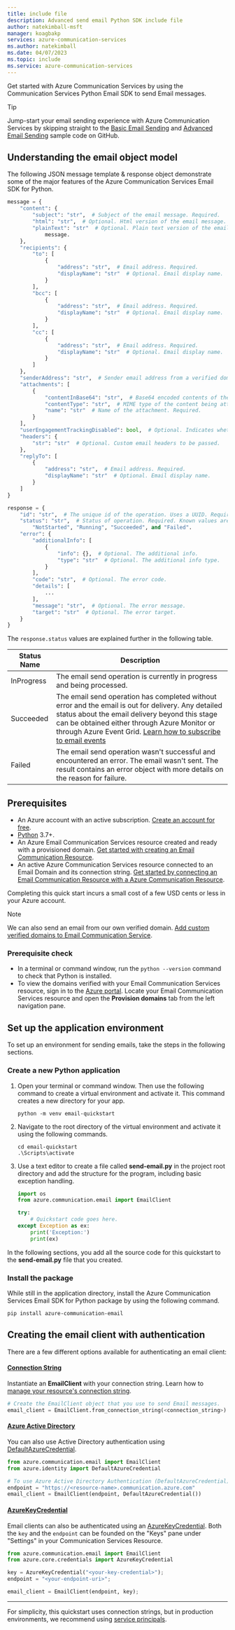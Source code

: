 ```yaml
---
title: include file
description: Advanced send email Python SDK include file
author: natekimball-msft
manager: koagbakp
services: azure-communication-services
ms.author: natekimball
ms.date: 04/07/2023
ms.topic: include
ms.service: azure-communication-services
---
```


Get started with Azure Communication Services by using the Communication Services Python Email SDK to send Email messages.

> [!TIP]
> Jump-start your email sending experience with Azure Communication Services by skipping straight to the [Basic Email Sending](https://github.com/Azure-Samples/communication-services-python-quickstarts/tree/main/send-email) and [Advanced Email Sending](https://github.com/Azure-Samples/communication-services-python-quickstarts/tree/main/send-email-advanced) sample code on GitHub.

## Understanding the email object model

The following JSON message template & response object demonstrate some of the major features of the Azure Communication Services Email SDK for Python.

```python
message = {
    "content": {
        "subject": "str",  # Subject of the email message. Required.
        "html": "str",  # Optional. Html version of the email message.
        "plainText": "str"  # Optional. Plain text version of the email
            message.
    },
    "recipients": {
        "to": [
            {
                "address": "str",  # Email address. Required.
                "displayName": "str"  # Optional. Email display name.
            }
        ],
        "bcc": [
            {
                "address": "str",  # Email address. Required.
                "displayName": "str"  # Optional. Email display name.
            }
        ],
        "cc": [
            {
                "address": "str",  # Email address. Required.
                "displayName": "str"  # Optional. Email display name.
            }
        ]
    },
    "senderAddress": "str",  # Sender email address from a verified domain. Required.
    "attachments": [
        {
            "contentInBase64": "str",  # Base64 encoded contents of the attachment. Required.
            "contentType": "str",  # MIME type of the content being attached. Required.
            "name": "str"  # Name of the attachment. Required.
        }
    ],
    "userEngagementTrackingDisabled": bool,  # Optional. Indicates whether user engagement tracking should be disabled for this request if the resource-level user engagement tracking setting was already enabled in the control plane.
    "headers": {
        "str": "str"  # Optional. Custom email headers to be passed.
    },
    "replyTo": [
        {
            "address": "str",  # Email address. Required.
            "displayName": "str"  # Optional. Email display name.
        }
    ]
}

response = {
    "id": "str",  # The unique id of the operation. Uses a UUID. Required.
    "status": "str",  # Status of operation. Required. Known values are:
        "NotStarted", "Running", "Succeeded", and "Failed".
    "error": {
        "additionalInfo": [
            {
                "info": {},  # Optional. The additional info.
                "type": "str"  # Optional. The additional info type.
            }
        ],
        "code": "str",  # Optional. The error code.
        "details": [
            ...
        ],
        "message": "str",  # Optional. The error message.
        "target": "str"  # Optional. The error target.
    }
}
```

The `response.status` values are explained further in the following table.

| Status Name | Description |
| ----------- | ------------|
| InProgress | The email send operation is currently in progress and being processed. |
| Succeeded | The email send operation has completed without error and the email is out for delivery. Any detailed status about the email delivery beyond this stage can be obtained either through Azure Monitor or through Azure Event Grid. [Learn how to subscribe to email events](../../handle-email-events.md) |
| Failed | The email send operation wasn't successful and encountered an error. The email wasn't sent. The result contains an error object with more details on the reason for failure. |

## Prerequisites

- An Azure account with an active subscription. [Create an account for free](https://azure.microsoft.com/free/?WT.mc_id=A261C142F).
- [Python](https://www.python.org/downloads/) 3.7+.
- An Azure Email Communication Services resource created and ready with a provisioned domain. [Get started with creating an Email Communication Resource](../../create-email-communication-resource.md).
- An active Azure Communication Services resource connected to an Email Domain and its connection string. [Get started by connecting an Email Communication Resource with a Azure Communication Resource](../../connect-email-communication-resource.md).

Completing this quick start incurs a small cost of a few USD cents or less in your Azure account.

> [!NOTE]
> We can also send an email from our own verified domain. [Add custom verified domains to Email Communication Service](../../add-azure-managed-domains.md).

### Prerequisite check
- In a terminal or command window, run the `python --version` command to check that Python is installed.
- To view the domains verified with your Email Communication Services resource, sign in to the [Azure portal](https://portal.azure.com/). Locate your Email Communication Services resource and open the **Provision domains** tab from the left navigation pane.

## Set up the application environment

To set up an environment for sending emails, take the steps in the following sections.

### Create a new Python application

1. Open your terminal or command window. Then use the following command to create a virtual environment and activate it. This command creates a new directory for your app.

    ```console
    python -m venv email-quickstart
    ```

1. Navigate to the root directory of the virtual environment and activate it using the following commands.

    ```console
    cd email-quickstart
    .\Scripts\activate
    ```

1. Use a text editor to create a file called **send-email.py** in the project root directory and add the structure for the program, including basic exception handling.

   ```python
   import os
   from azure.communication.email import EmailClient

   try:
       # Quickstart code goes here.
   except Exception as ex:
       print('Exception:')
       print(ex)
   ```

In the following sections, you add all the source code for this quickstart to the **send-email.py** file that you created.

### Install the package

While still in the application directory, install the Azure Communication Services Email SDK for Python package by using the following command.

```console
pip install azure-communication-email
```
## Creating the email client with authentication

There are a few different options available for authenticating an email client:

#### [Connection String](#tab/connection-string)

Instantiate an **EmailClient** with your connection string. Learn how to [manage your resource's connection string](../../../create-communication-resource.md#store-your-connection-string).

```python
# Create the EmailClient object that you use to send Email messages.
email_client = EmailClient.from_connection_string(<connection_string>)
```

#### [Azure Active Directory](#tab/aad)

You can also use Active Directory authentication using [DefaultAzureCredential](../../../../concepts/authentication.md).

```python
from azure.communication.email import EmailClient
from azure.identity import DefaultAzureCredential

# To use Azure Active Directory Authentication (DefaultAzureCredential) make sure to have AZURE_TENANT_ID, AZURE_CLIENT_ID and AZURE_CLIENT_SECRET as env variables.
endpoint = "https://<resource-name>.communication.azure.com"
email_client = EmailClient(endpoint, DefaultAzureCredential())
```

#### [AzureKeyCredential](#tab/azurekeycredential)

Email clients can also be authenticated using an [AzureKeyCredential](https://azuresdkdocs.blob.core.windows.net/$web/python/azure-core/latest/azure.core.html#azure.core.credentials.AzureKeyCredential). Both the `key` and the `endpoint` can be founded on the "Keys" pane under "Settings" in your Communication Services Resource.

```python
from azure.communication.email import EmailClient
from azure.core.credentials import AzureKeyCredential

key = AzureKeyCredential("<your-key-credential>");
endpoint = "<your-endpoint-uri>";

email_client = EmailClient(endpoint, key);
```

---

For simplicity, this quickstart uses connection strings, but in production environments, we recommend using [service principals](../../../../quickstarts/identity/service-principal.md).
